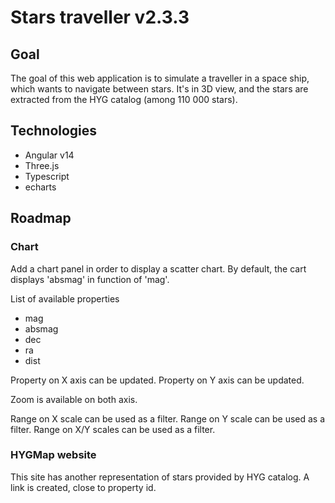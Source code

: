 # Stars traveller v2.3.3

## Goal

The goal of this web application is to simulate a traveller in a space ship, which wants to navigate between stars. It's in 3D view, and the stars are extracted from the HYG catalog (among 110 000 stars).

## Technologies

- Angular v14
- Three.js
- Typescript
- echarts

## Roadmap

### Chart

Add a chart panel in order to display a scatter chart.
By default, the cart displays 'absmag' in function of 'mag'.

List of available properties

- mag
- absmag
- dec
- ra
- dist

Property on X axis can be updated.
Property on Y axis can be updated.

Zoom is available on both axis.

Range on X scale can be used as a filter.
Range on Y scale can be used as a filter.
Range on X/Y scales can be used as a filter.

### HYGMap website

This site has another representation of stars provided by HYG catalog. A link is created, close to property id.
